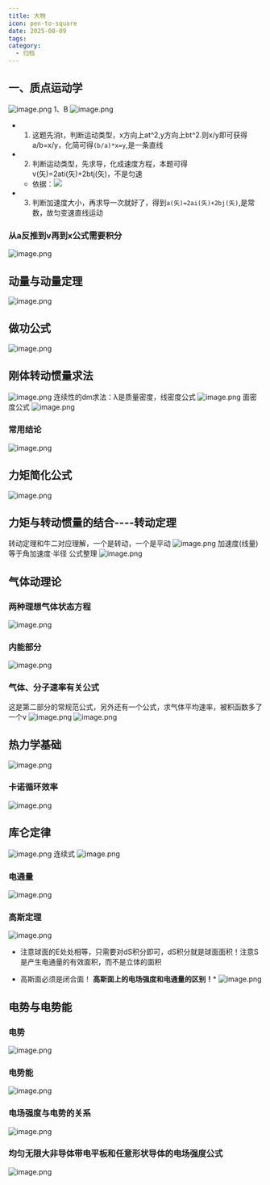 ```yaml
---
title: 大物
icon: pen-to-square
date: 2025-08-09
tags: 
category:
  - 归档
---
```

## 一、质点运动学
![image.png](https://cdn.jsdelivr.net/gh/fakeppa/blog-img/20250809095206.png)
1、B
![image.png](https://cdn.jsdelivr.net/gh/fakeppa/blog-img/20250809102946.png)
- 1. 这题先消t，判断运动类型，x方向上at^2,y方向上bt^2.则x/y即可获得a/b=x/y，化简可得`(b/a)*x=y`,是一条直线
-  2. 判断运动类型，先求导，化成速度方程，本题可得v(矢)=2ati(矢)+2btj(矢)，不是匀速
	- 依据：![](https://cdn.jsdelivr.net/gh/fakeppa/blog-img/20250809103539.png)
- 3. 判断加速度大小，再求导一次就好了，得到`a(矢)=2ai(矢)+2bj(矢)`,是常数，故匀变速直线运动
### 从a反推到v再到x公式需要积分 
![image.png](https://cdn.jsdelivr.net/gh/fakeppa/blog-img/20250809120016.png)

## 动量与动量定理
![image.png](https://cdn.jsdelivr.net/gh/fakeppa/blog-img/20250812184109.png)
## 做功公式
![image.png](https://cdn.jsdelivr.net/gh/fakeppa/blog-img/20250812202258.png)

## 刚体转动惯量求法
![image.png](https://cdn.jsdelivr.net/gh/fakeppa/blog-img/20250812225106.png)
连续性的dm求法：λ是质量密度，线密度公式
![image.png](https://cdn.jsdelivr.net/gh/fakeppa/blog-img/20250812233059.png)
面密度公式
![image.png](https://cdn.jsdelivr.net/gh/fakeppa/blog-img/20250812233747.png)
### 常用结论
![image.png](https://cdn.jsdelivr.net/gh/fakeppa/blog-img/20250813001838.png)

## 力矩简化公式
![image.png](https://cdn.jsdelivr.net/gh/fakeppa/blog-img/20250813211206.png)
## 力矩与转动惯量的结合----转动定理
转动定理和牛二对应理解，一个是转动，一个是平动
![image.png](https://cdn.jsdelivr.net/gh/fakeppa/blog-img/20250813211414.png)
加速度(线量)等于角加速度·半径
公式整理
![image.png](https://cdn.jsdelivr.net/gh/fakeppa/blog-img/20250813221355.png)
## 气体动理论
### 两种理想气体状态方程
![image.png](https://cdn.jsdelivr.net/gh/fakeppa/blog-img/20250816232947.png)


### 内能部分
![image.png](https://cdn.jsdelivr.net/gh/fakeppa/blog-img/20250816231314.png)
### 气体、分子速率有关公式
这是第二部分的常规范公式，另外还有一个公式，求气体平均速率，被积函数多了一个v
![image.png](https://cdn.jsdelivr.net/gh/fakeppa/blog-img/20250816213909.png)
![image.png](https://cdn.jsdelivr.net/gh/fakeppa/blog-img/20250816214139.png)

## 热力学基础
![image.png](https://cdn.jsdelivr.net/gh/fakeppa/blog-img/20250817003949.png)
### 卡诺循环效率
![image.png](https://cdn.jsdelivr.net/gh/fakeppa/blog-img/20250817104534.png)

## 库仑定律
![image.png](https://cdn.jsdelivr.net/gh/fakeppa/blog-img/20250818182911.png)
连续式
![image.png](https://cdn.jsdelivr.net/gh/fakeppa/blog-img/20250820213418.png)
### 电通量
![image.png](https://cdn.jsdelivr.net/gh/fakeppa/blog-img/20250821113409.png)
### 高斯定理
![image.png](https://cdn.jsdelivr.net/gh/fakeppa/blog-img/20250821114339.png)
- 注意球面的E处处相等，只需要对dS积分即可，dS积分就是球面面积！注意S是产生电通量的有效面积，而不是立体的面积

- 高斯面必须是闭合面！
**高斯面上的电场强度和电通量的区别！***
![image.png](https://cdn.jsdelivr.net/gh/fakeppa/blog-img/20250821120719.png)

## 电势与电势能
### 电势
![image.png](https://cdn.jsdelivr.net/gh/fakeppa/blog-img/20250825205530.png)
### 电势能
![image.png](https://cdn.jsdelivr.net/gh/fakeppa/blog-img/20250825215001.png)
### 电场强度与电势的关系
![image.png](https://cdn.jsdelivr.net/gh/fakeppa/blog-img/20250825215620.png)
### 均匀无限大非导体带电平板和任意形状导体的电场强度公式
![image.png](https://cdn.jsdelivr.net/gh/fakeppa/blog-img/20250826123311.png)
